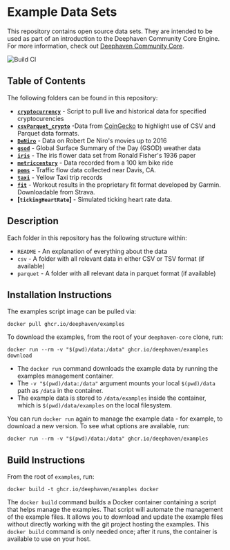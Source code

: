 # Example Data Sets

This repository contains open source data sets.  They are intended to be used as part of an introduction to the Deephaven Community Core Engine.  For more information, check out [Deephaven Community Core](https://github.com/deephaven/deephaven-core).

![Build CI](https://github.com/deephaven/examples/actions/workflows/build-ci.yml/badge.svg?branch=main)

## Table of Contents

The following folders can be found in this repository:

- **[`cryptocurrency`](https://www.coingecko.com/)** - Script to pull live and historical data for specified cryptocurencies
- **[`csvParquet_crypto`](https://www.coingecko.com/)** -Data from [CoinGecko](https://www.coingecko.com/) to highlight use of CSV and Parquet data formats.
- **[`DeNiro`](https://people.sc.fsu.edu/~jburkardt/data/csv/csv.html)** - Data on Robert De Niro's movies up to 2016
- **[`gsod`](https://catalog.data.gov/dataset/global-surface-summary-of-the-day-gsod)** - Global Surface Summary of the Day (GSOD) weather data
- **[`iris`](https://archive.ics.uci.edu/ml/datasets/iris)** - The iris flower data set from Ronald Fisher's 1936 paper
- **[`metriccentury`](https://github.com/deephaven/examples/tree/main/metriccentury)** - Data recorded from a 100 km bike ride
- **[`pems`](https://pems.dot.ca.gov/)** - Traffic flow data collected near Davis, CA.
- **[`taxi`](https://azure.microsoft.com/en-us/services/open-datasets/catalog/nyc-taxi-limousine-commission-yellow-taxi-trip-records/)** - Yellow Taxi trip records
- **[`fit`](https://www.strava.com/)** - Workout results in the proprietary fit format developed by Garmin. Downloadable from Strava.
- **[`tickingHeartRate`]** - Simulated ticking heart rate data.

## Description

Each folder in this repository has the following structure within:

 - `README` - An explanation of everything about the data
 - `csv` - A folder with all relevant data in either CSV or TSV format (if available)
 - `parquet` - A folder with all relevant data in parquet format (if available)

## Installation Instructions

The examples script image can be pulled via:

```
docker pull ghcr.io/deephaven/examples
```

To download the examples, from the root of your `deephaven-core` clone, run:

```
docker run --rm -v "$(pwd)/data:/data" ghcr.io/deephaven/examples download
```

- The `docker run` command downloads the example data by running the examples management container.  
- The `-v "$(pwd)/data:/data"` argument mounts your local `$(pwd)/data` path as `/data` in the container.  
- The example data is stored to `/data/examples` inside the container, which is `$(pwd)/data/examples` on the local filesystem.

You can run `docker run` again to manage the example data - for example, to download a new version. To see what options are available, run:

```
docker run --rm -v "$(pwd)/data:/data" ghcr.io/deephaven/examples
```

## Build Instructions

From the root of `examples`, run:

```
docker build -t ghcr.io/deephaven/examples docker
```

The `docker build` command builds a Docker container containing a script that helps manage the examples.
That script will automate the management of the example files.  It allows you to download and update the example files without directly working with the git project hosting the examples.  This `docker build` command is only needed once; after it runs, the container is available to use on your host.
